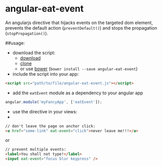 angular-eat-event
====================

An angularjs directive that hijacks events on the targeted dom element, prevents the default action (`preventDefault()`) and stops the propagation (`stopPropagation()`).  

##usage:  
  
 * download the script: 
   * [download](https://github.com/gion/angular-eat-event/releases/tag/0.1.0)
   * [clone](https://github.com/gion/angular-eat-event.git) 
   * or use [bower](http://bower.io) (`bower install --save angular-eat-event`) 
 * include the script into your app:  

```html
<script src="path/to/file/angular-eat-event.js"></script>
```
 * add the `eatEvent` module as a dependency to your angular app  
 
```javascript
angular.module('myFancyApp', ['eatEvent']);
```
 * use the directive in your views:  
 * 
```html
// don't leave the page on anchor click:   
<a href="some-link" eat-event="click">never leave me!!!</a>
```
or 

```html
// prevent multiple events:   
<label>You shall not type!</label>
<input eat-event="focus blur keypress" />
```


